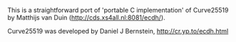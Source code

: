 This is a straightforward port of 'portable C implementation' of Curve25519 by Matthijs van Duin (http://cds.xs4all.nl:8081/ecdh/).

Curve25519 was developed by Daniel J Bernstein, http://cr.yp.to/ecdh.html